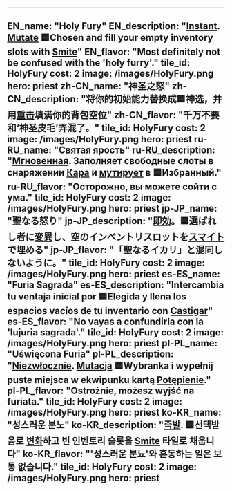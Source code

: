 ---

EN_name: "Holy Fury"
EN_description: "<u><u>Instant</u></u>. <u>Mutate</u> 🟦Chosen and fill your empty inventory slots with <a href = '../en/abilities#Smite'>Smite</a>"
EN_flavor: "Most definitely not be confused with the 'holy furry'."
tile_id: HolyFury
cost: 2
image: /images/HolyFury.png
hero: priest
zh-CN_name: "神圣之怒"
zh-CN_description: "将你的初始能力替换成🟦神选，并用<a href = '../zh_cn/abilities#Smite'>重击</a>填满你的背包空位"
zh-CN_flavor: "千万不要和‘神圣皮毛’弄混了。"
tile_id: HolyFury
cost: 2
image: /images/HolyFury.png
hero: priest
ru-RU_name: "Святая ярость"
ru-RU_description: "<u><u>Мгновенная</u></u>. Заполняет свободные слоты в снаряжении <a href = '../ru_ru/abilities#Smite'>Кара</a> и <u>мутирует</u> в 🟦Избранный."
ru-RU_flavor: "Осторожно, вы можете сойти с ума."
tile_id: HolyFury
cost: 2
image: /images/HolyFury.png
hero: priest
jp-JP_name: "聖なる怒り"
jp-JP_description: "<u><u>即効</u></u>。🟦選ばれし者に<u>変異</u>し、空のインベントリスロットを<a href = '../jp_jp/abilities#Smite'>スマイト</a>で埋める"
jp-JP_flavor: "「聖なるイカリ」と混同しないように。"
tile_id: HolyFury
cost: 2
image: /images/HolyFury.png
hero: priest
es-ES_name: "Furia Sagrada"
es-ES_description: "Intercambia tu ventaja inicial por 🟦Elegida y llena los espacios vacíos de tu inventario con <a href = '../es_es/abilities#Smite'>Castigar</a>"
es-ES_flavor: "No vayas a confundirla con la 'lujuria sagrada'."
tile_id: HolyFury
cost: 2
image: /images/HolyFury.png
hero: priest
pl-PL_name: "Uświęcona Furia"
pl-PL_description: "<u><u>Niezwłocznie</u></u>. <u>Mutacja</u> 🟦Wybranka i wypełnij puste miejsca w ekwipunku kartą <a href = '../pl_pl/abilities#Smite'>Potępienie</a>."
pl-PL_flavor: "Ostrożnie, możesz wyjść na furiata."
tile_id: HolyFury
cost: 2
image: /images/HolyFury.png
hero: priest
ko-KR_name: "성스러운 분노"
ko-KR_description: "<u><u>즉발</u></u>. 🟦선택받음로 <u>변화</u>하고 빈 인벤토리 슬롯을 <a href = '../ko_kr/abilities#Smite'>Smite</a> 타일로 채웁니다"
ko-KR_flavor: "'성스러운 분뇨'와 혼동하는 일은 보통 없습니다."
tile_id: HolyFury
cost: 2
image: /images/HolyFury.png
hero: priest
---